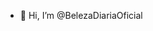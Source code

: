 - 👋 Hi, I’m @BelezaDiariaOficial

<!---
BelezaDiariaOficial/BelezaDiariaOficial is a ✨ special ✨ repository because its `README.md` (this file) appears on your GitHub profile.
You can click the Preview link to take a look at your changes.
--->
